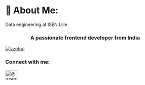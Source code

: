 # 💫 About Me:
Data engineering at ISEN Lille

<h3 align="center">A passionate frontend developer from India</h3>

<p align="left"> <a href="https://github.com/ryo-ma/github-profile-trophy"><img src="https://github-profile-trophy.vercel.app/?username=zzetral" alt="zzetral" /></a> </p>

<h3 align="left">Connect with me:</h3>
<p align="left">
<a href="https://twitter.com/@zzetral" target="blank"><img align="center" src="https://raw.githubusercontent.com/rahuldkjain/github-profile-readme-generator/master/src/images/icons/Social/twitter.svg" alt="@zzetral" height="30" width="40" /></a>
</p>


